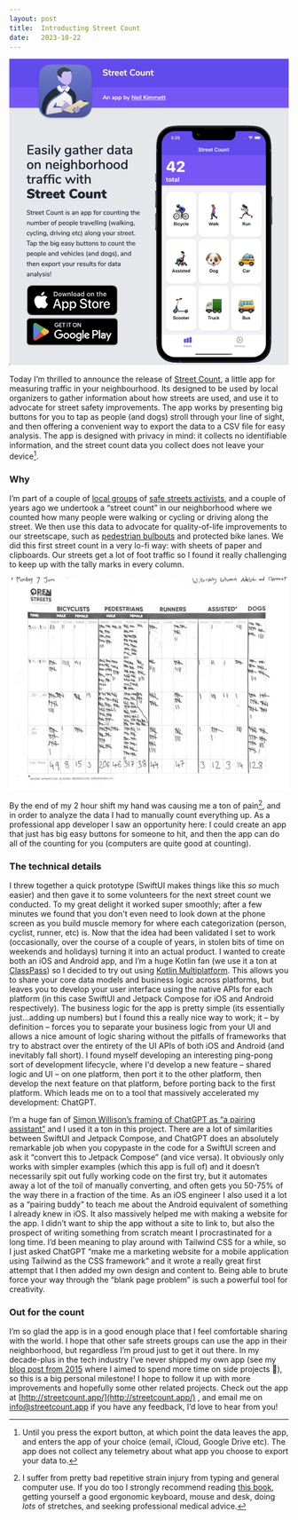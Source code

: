 ```yaml
---
layout: post
title:  Introducting Street Count
date:   2023-10-22
---
```


![A screenshot of the promotional website for Street Count](/assets/street-count-site.png)

Today I’m thrilled to announce the release of [Street Count](http://streetcount.app/), a little app for measuring traffic in your neighbourhood. Its designed to be used by local organizers to gather information about how streets are used, and use it to advocate for street safety improvements. The app works by presenting big buttons for you to tap as people (and dogs) stroll through your line of sight, and then offering a convenient way to export the data to a CSV file for easy analysis. The app is designed with privacy in mind: it collects no identifiable information, and the street count data you collect does not leave your device[^export].


### Why


I’m part of a couple of [local groups](http://fortgreeneopenstreets.org/) of [safe streets activists](https://www.clintonhillsafestreets.com), and a couple of years ago we undertook a “street count” in our neighborhood where we counted how many people were walking or cycling or driving along the street. We then use this data to advocate for quality-of-life improvements to our streetscape, such as [pedestrian bulbouts](https://www.nycstreetdesign.info/geometry/curb-extension) and protected bike lanes. We did this first street count in a very lo-fi way: with sheets of paper and clipboards. Our streets get a lot of foot traffic so I found it really challenging to keep up with the tally marks in every column. 

![A photo of the sheet we used to count traffic](/assets/clipboard.jpg)

By the end of my 2 hour shift my hand was causing me a ton of pain[^rsi], and in order to analyze the data I had to manually count everything up. As a professional app developer I saw an opportunity here: I could create an app that just has big easy buttons for someone to hit, and then the app can do all of the counting for you (computers are quite good at counting).

### The technical details


I threw together a quick prototype (SwiftUI makes things like this *so* much easier) and then gave it to some volunteers for the next street count we conducted. To my great delight it worked super smoothly; after a few minutes we found that you don't even need to look down at the phone screen as you build muscle memory for where each categorization (person, cyclist, runner, etc) is. Now that the idea had been validated I set to work (occasionally, over the course of a couple of years, in stolen bits of time on weekends and holidays) turning it into an actual product. I wanted to create both an iOS and Android app, and I’m a huge Kotlin fan (we use it a ton at [ClassPass](https://classpass.com)) so I decided to try out using [Kotlin Multiplatform](https://kotlinlang.org/docs/multiplatform.html). This allows you to share your core data models and business logic across platforms, but leaves you to develop your user interface using the native APIs for each platform (in this case SwiftUI and Jetpack Compose for iOS and Android respectively). The business logic for the app is pretty simple (its essentially just...adding up numbers) but I found this a really nice way to work; it – by definition – forces you to separate your business logic from your UI and allows a nice amount of logic sharing without the pitfalls of frameworks that try to abstract over the entirety of the UI APIs of both iOS and Android (and inevitably fall short). I found myself developing an interesting ping-pong sort of development lifecycle, where I'd develop a new feature – shared logic and UI – on one platform, then port it to the other platform, then develop the next feature on that platform, before porting back to the first platform. Which leads me on to a tool that massively accelerated my development: ChatGPT.

I’m a huge fan of [Simon Willison’s framing of ChatGPT as “a pairing assistant”](https://simonwillison.net/2023/Mar/27/ai-enhanced-development/) and I used it a ton in this project. There are a lot of similarities between SwiftUI and Jetpack Compose, and ChatGPT does an absolutely remarkable job when you copypaste in the code for a SwiftUI screen and ask it “convert this to Jetpack Compose” (and vice versa). It obviously only works with simpler examples (which this app is full of) and it doesn’t necessarily spit out fully working code on the first try, but it automates away a lot of the toil of manually converting, and often gets you 50-75% of the way there in a fraction of the time. As an iOS engineer I also used it a lot as a “pairing buddy” to teach me about the Android equivalent of something I already knew in iOS. It also massively helped me with making a website for the app. I didn’t want to ship the app without a site to link to, but also the prospect of writing something from scratch meant I procrastinated for a long time. I’d been meaning to play around with Tailwind CSS for a while, so I just asked ChatGPT “make me a marketing website for a mobile application using Tailwind as the CSS framework” and it wrote a really great first attempt that I then added my own design and content to. Being able to brute force your way through the “blank page problem” is such a powerful tool for creativity.

### Out for the count


I’m so glad the app is in a good enough place that I feel comfortable sharing with the world. I hope that other safe streets groups can use the app in their neighborhood, but regardless I’m proud just to get it out there. In my decade-plus in the tech industry I’ve never shipped my own app (see my [blog post from 2015](/2015/02/11/working-on-side-projects.html) where I aimed to spend more time on side projects 😬), so this is a big personal milestone! I hope to follow it up with more improvements and hopefully some other related projects. Check out the app at [http://streetcount.app/](http://streetcount.app/) , and email me on [info@streetcount.app](mailto://info@streetcount.app) if you have any feedback, I’d love to hear from you!

[^export]: Until you press the export button, at which point the data leaves the app, and enters the app of your choice (email, iCloud, Google Drive etc). The app does not collect any telemetry about what app you choose to export your data to.

[^rsi]: I suffer from pretty bad repetitive strain injury from typing and general computer use. If you do too I strongly recommend reading [this book](https://www.amazon.com/gp/product/0471388432/ref=ppx_yo_dt_b_search_asin_title?ie=UTF8&psc=1), getting yourself a good ergonomic keyboard, mouse and desk, doing _lots_ of stretches, and seeking professional medical advice.
